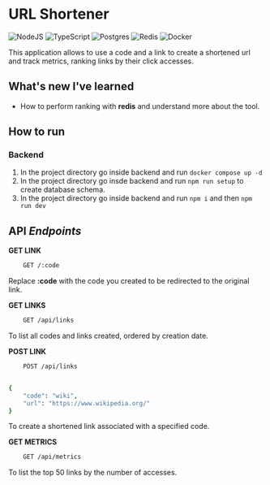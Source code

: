 # URL Shortener
![NodeJS](https://img.shields.io/badge/node.js-6DA55F?style=for-the-badge&logo=node.js&logoColor=white) ![TypeScript](https://img.shields.io/badge/typescript-%23007ACC.svg?style=for-the-badge&logo=typescript&logoColor=white) ![Postgres](https://img.shields.io/badge/postgres-%23316192.svg?style=for-the-badge&logo=postgresql&logoColor=white) ![Redis](https://img.shields.io/badge/redis-%23DD0031.svg?style=for-the-badge&logo=redis&logoColor=white) ![Docker](https://img.shields.io/badge/docker-%230db7ed.svg?style=for-the-badge&logo=docker&logoColor=white)

This application allows to use a code and a link to create a shortened url and
track metrics, ranking links by their click accesses.

## What's new I've learned

- How to perform ranking with **redis** and understand more about the tool.

## How to run

### Backend
1. In the project directory go inside backend and run `docker compose up -d`
2. In the project directory go insde backend and run `npm run setup` to create database schema.
2. In the project directory go inside backend and run `npm i` and then `npm run dev`

## API *Endpoints*

**GET LINK**
```bash
    GET /:code
```
Replace **:code** with the code you created to be redirected to the original link.

**GET LINKS**
```bash
    GET /api/links
```
To list all codes and links created, ordered by creation date.

**POST LINK**
```bash
    PÓST /api/links
```
```bash

{
    "code": "wiki",
    "url": "https://www.wikipedia.org/"
}
```
To create a shortened link associated with a specified code.

**GET METRICS**
```bash
    GET /api/metrics
```
To list the top 50 links by the number of accesses.